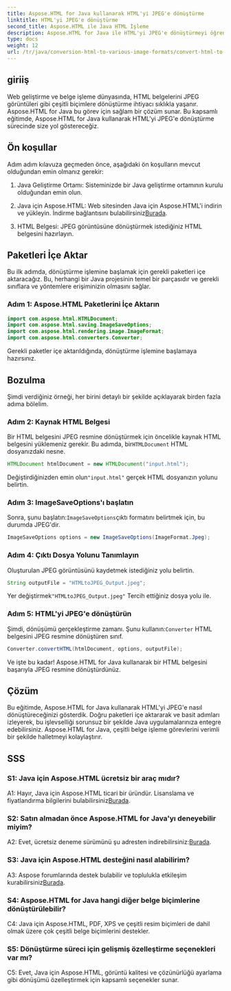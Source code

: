 ```yaml
---
title: Aspose.HTML for Java kullanarak HTML'yi JPEG'e dönüştürme
linktitle: HTML'yi JPEG'e dönüştürme
second_title: Aspose.HTML ile Java HTML İşleme
description: Aspose.HTML for Java ile HTML'yi JPEG'e dönüştürmeyi öğrenin. Sorunsuz belge işleme için adım adım kılavuz.
type: docs
weight: 12
url: /tr/java/conversion-html-to-various-image-formats/convert-html-to-jpeg/
---
```

## giriiş

Web geliştirme ve belge işleme dünyasında, HTML belgelerini JPEG görüntüleri gibi çeşitli biçimlere dönüştürme ihtiyacı sıklıkla yaşanır. Aspose.HTML for Java bu görev için sağlam bir çözüm sunar. Bu kapsamlı eğitimde, Aspose.HTML for Java kullanarak HTML'yi JPEG'e dönüştürme sürecinde size yol göstereceğiz. 

## Ön koşullar

Adım adım kılavuza geçmeden önce, aşağıdaki ön koşulların mevcut olduğundan emin olmanız gerekir:

1. Java Geliştirme Ortamı: Sisteminizde bir Java geliştirme ortamının kurulu olduğundan emin olun.

2.  Java için Aspose.HTML: Web sitesinden Java için Aspose.HTML'i indirin ve yükleyin. İndirme bağlantısını bulabilirsiniz[Burada](https://releases.aspose.com/html/java/).

3. HTML Belgesi: JPEG görüntüsüne dönüştürmek istediğiniz HTML belgesini hazırlayın.

## Paketleri İçe Aktar

Bu ilk adımda, dönüştürme işlemine başlamak için gerekli paketleri içe aktaracağız. Bu, herhangi bir Java projesinin temel bir parçasıdır ve gerekli sınıflara ve yöntemlere erişiminizin olmasını sağlar.

### Adım 1: Aspose.HTML Paketlerini İçe Aktarın

```java
import com.aspose.html.HTMLDocument;
import com.aspose.html.saving.ImageSaveOptions;
import com.aspose.html.rendering.image.ImageFormat;
import com.aspose.html.converters.Converter;
```

Gerekli paketler içe aktarıldığında, dönüştürme işlemine başlamaya hazırsınız.

## Bozulma

Şimdi verdiğiniz örneği, her birini detaylı bir şekilde açıklayarak birden fazla adıma bölelim.

### Adım 2: Kaynak HTML Belgesi

 Bir HTML belgesini JPEG resmine dönüştürmek için öncelikle kaynak HTML belgesini yüklemeniz gerekir. Bu adımda, bir`HTMLDocument` HTML dosyanızdaki nesne.

```java
HTMLDocument htmlDocument = new HTMLDocument("input.html");
```

 Değiştirdiğinizden emin olun`"input.html"` gerçek HTML dosyanızın yolunu belirtin.

### Adım 3: ImageSaveOptions'ı başlatın

 Sonra, şunu başlatın:`ImageSaveOptions`çıktı formatını belirtmek için, bu durumda JPEG'dir.

```java
ImageSaveOptions options = new ImageSaveOptions(ImageFormat.Jpeg);
```

### Adım 4: Çıktı Dosya Yolunu Tanımlayın

Oluşturulan JPEG görüntüsünü kaydetmek istediğiniz yolu belirtin.

```java
String outputFile = "HTMLtoJPEG_Output.jpeg";
```

 Yer değiştirmek`"HTMLtoJPEG_Output.jpeg"` Tercih ettiğiniz dosya yolu ile.

### Adım 5: HTML'yi JPEG'e dönüştürün

 Şimdi, dönüşümü gerçekleştirme zamanı. Şunu kullanın:`Converter` HTML belgesini JPEG resmine dönüştüren sınıf.

```java
Converter.convertHTML(htmlDocument, options, outputFile);
```

Ve işte bu kadar! Aspose.HTML for Java kullanarak bir HTML belgesini başarıyla JPEG resmine dönüştürdünüz.

## Çözüm

Bu eğitimde, Aspose.HTML for Java kullanarak HTML'yi JPEG'e nasıl dönüştüreceğinizi gösterdik. Doğru paketleri içe aktararak ve basit adımları izleyerek, bu işlevselliği sorunsuz bir şekilde Java uygulamalarınıza entegre edebilirsiniz. Aspose.HTML for Java, çeşitli belge işleme görevlerini verimli bir şekilde halletmeyi kolaylaştırır.

## SSS

### S1: Java için Aspose.HTML ücretsiz bir araç mıdır?

 A1: Hayır, Java için Aspose.HTML ticari bir üründür. Lisanslama ve fiyatlandırma bilgilerini bulabilirsiniz[Burada](https://purchase.aspose.com/buy).

### S2: Satın almadan önce Aspose.HTML for Java'yı deneyebilir miyim?

 A2: Evet, ücretsiz deneme sürümünü şu adresten indirebilirsiniz:[Burada](https://releases.aspose.com/html/java).

### S3: Java için Aspose.HTML desteğini nasıl alabilirim?

A3: Aspose forumlarında destek bulabilir ve toplulukla etkileşim kurabilirsiniz[Burada](https://forum.aspose.com/).

### S4: Aspose.HTML for Java hangi diğer belge biçimlerine dönüştürülebilir?

C4: Java için Aspose.HTML, PDF, XPS ve çeşitli resim biçimleri de dahil olmak üzere çok çeşitli belge biçimlerini destekler.

### S5: Dönüştürme süreci için gelişmiş özelleştirme seçenekleri var mı?

C5: Evet, Java için Aspose.HTML, görüntü kalitesi ve çözünürlüğü ayarlama gibi dönüşümü özelleştirmek için kapsamlı seçenekler sunar.